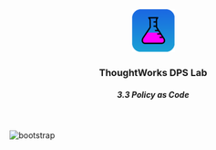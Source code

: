 <div align="center">
	<p>
		<img alt="CircleCI Logo" src="https://github.com/ThoughtWorks-DPS/lab-documentation/blob/master/doc/img/dps-lab.png?sanitize=true" width="75" />
	</p>
  <h3>ThoughtWorks DPS Lab</h3>
  <h5>3.3 Policy as Code</h5>
</div>
<br />

![bootstrap](https://img.shields.io/badge/document-EarlyDraft-yellow.svg?style=flat)  
